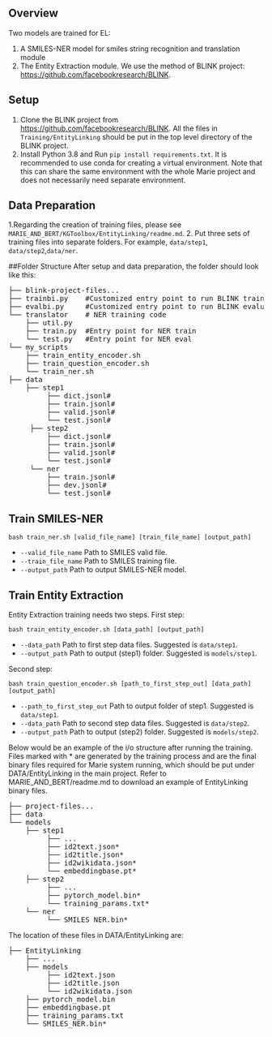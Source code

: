 ﻿## Overview
Two models are trained for EL:
1. A SMILES-NER model for smiles string recognition and translation module
2. The Entity Extraction module. We use the method of BLINK project: https://github.com/facebookresearch/BLINK.

## Setup
1. Clone the BLINK project from https://github.com/facebookresearch/BLINK. All the files in `Training/EntityLinking` should be put in the top level directory of the BLINK project.
2. Install Python 3.8 and Run `pip install requirements.txt`. It is recommended to use conda for creating a virtual environment. Note that this can share the same environment with the whole Marie project and does not necessarily need separate environment.


## Data Preparation
1.Regarding the creation of training files, please see `MARIE_AND_BERT/KGToolbox/EntityLinking/readme.md`.
2. Put three sets of training files into separate folders. For example, `data/step1`, `data/step2`,`data/ner`.


##Folder Structure
After setup and data preparation, the folder should look like this:
<pre>
├── blink-project-files...
├── trainbi.py    #Customized entry point to run BLINK training
├── evalbi.py     #Customized entry point to run BLINK evaluation
└── translator    # NER training code
    ├── util.py
    ├── train.py  #Entry point for NER train
    └── test.py   #Entry point for NER eval
└── my_scripts
    ├── train_entity_encoder.sh
    ├── train_question_encoder.sh
    └── train_ner.sh
├── data
    ├── step1
         ├── dict.jsonl#
         ├── train.jsonl#
         ├── valid.jsonl#
    	 └── test.jsonl#
     ├── step2
         ├── dict.jsonl#
         ├── train.jsonl#
         ├── valid.jsonl#
    	 └── test.jsonl#
     └── ner
         ├── train.jsonl#
         ├── dev.jsonl#
         └── test.jsonl#
</pre>

## Train SMILES-NER
```
bash train_ner.sh [valid_file_name] [train_file_name] [output_path]
```

* `--valid_file_name` Path to SMILES valid file.
* `--train_file_name` Path to SMILES training file.
* `--output_path` Path to output SMILES-NER model.

## Train Entity Extraction
Entity Extraction training needs two steps.
First step:
```
bash train_entity_encoder.sh [data_path] [output_path]
```
* `--data_path` Path to first step data files. Suggested is `data/step1`.
* `--output_path` Path to output (step1) folder. Suggested is `models/step1`.


Second step:
```
bash train_question_encoder.sh [path_to_first_step_out] [data_path] [output_path]
```
* `--path_to_first_step_out` Path to output folder of step1. Suggested is `data/step1`.
* `--data_path` Path to second step data files. Suggested is `data/step2`.
* `--output_path` Path to output (step2) folder. Suggested is `models/step2`.


Below would be an example of the i/o structure after running the training. Files marked with * are generated by the training process and are the final binary files required for Marie system running, which should be put under DATA/EntityLinking in the main project. Refer to MARIE_AND_BERT/readme.md to download an example of EntityLinking binary files. 
<pre>
├── project-files...
├── data
└── models
    ├── step1
         ├── ...
         ├── id2text.json*
	     ├── id2title.json*
	     ├── id2wikidata.json*
    	 └── embeddingbase.pt*
    ├── step2
         ├── ...
         ├── pytorch_model.bin*
    	 └── training_params.txt*
    └── ner
         └── SMILES_NER.bin*
</pre>

The location of these files in DATA/EntityLinking are:
<pre>
├── EntityLinking
    ├── ...
    ├── models
         ├── id2text.json
         ├── id2title.json
         └── id2wikidata.json
    ├── pytorch_model.bin
    ├── embeddingbase.pt
    ├── training_params.txt
    └── SMILES_NER.bin*

</pre>